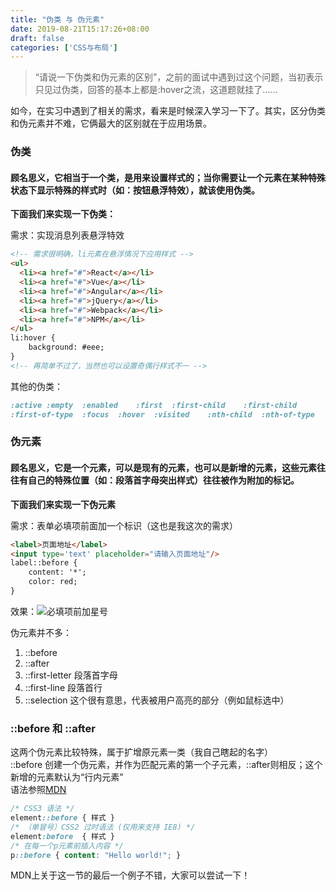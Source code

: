 ```yaml
---
title: "伪类 与 伪元素"
date: 2019-08-21T15:17:26+08:00
draft: false
categories: ['CSS与布局']
---
```


> “请说一下伪类和伪元素的区别”，之前的面试中遇到过这个问题，当初表示只见过伪类，回答的基本上都是:hover之流，这道题就挂了......

如今，在实习中遇到了相关的需求，看来是时候深入学习一下了。其实，区分伪类和伪元素并不难，它俩最大的区别就在于应用场景。

### 伪类  
#### 顾名思义，它相当于一个类，是用来设置样式的；当你需要让一个元素在某种特殊状态下显示特殊的样式时（如：按钮悬浮特效），就该使用伪类。

**下面我们来实现一下伪类：**

需求：实现消息列表悬浮特效  
```html
<!-- 需求很明确，li元素在悬浮情况下应用样式 -->
<ul>
  <li><a href="#">React</a></li>
  <li><a href="#">Vue</a></li>
  <li><a href="#">Angular</a></li>
  <li><a href="#">jQuery</a></li>
  <li><a href="#">Webpack</a></li>
  <li><a href="#">NPM</a></li>
</ul>
li:hover {
    background: #eee;
}
<!-- 再简单不过了，当然也可以设置奇偶行样式不一 -->
```

其他的伪类：
```css
:active :empty  :enabled    :first  :first-child    :first-child  
:first-of-type  :focus  :hover  :visited    :nth-child  :nth-of-type    :link
```

### 伪元素  
#### 顾名思义，它是一个元素，可以是现有的元素，也可以是新增的元素，这些元素往往有自己的特殊位置（如：段落首字母突出样式）往往被作为附加的标记。  

**下面我们来实现一下伪元素**  

需求：表单必填项前面加一个标识（这也是我这次的需求）  
```html
<label>页面地址</label>
<input type='text' placeholder="请输入页面地址"/>
label::before {
    content: '*';
    color: red;
}
```  
效果：![必填项前加星号](/img/posts/xinghao.jpg)  

伪元素并不多：  
1. ::before  
2. ::after  
3. ::first-letter 段落首字母  
4. ::first-line 段落首行  
5. ::selection 这个很有意思，代表被用户高亮的部分（例如鼠标选中）  

### ::before 和 ::after  
这两个伪元素比较特殊，属于扩增原元素一类（我自己瞎起的名字）  
::before 创建一个伪元素，并作为匹配元素的第一个子元素，::after则相反；这个新增的元素默认为“行内元素”  
语法参照[MDN](https://developer.mozilla.org/zh-CN/docs/Web/CSS/::before)  
```css
/* CSS3 语法 */
element::before { 样式 }  
/* （单冒号）CSS2 过时语法 (仅用来支持 IE8) */
element:before  { 样式 }  
/* 在每一个p元素前插入内容 */
p::before { content: "Hello world!"; } 
```  
MDN上关于这一节的最后一个例子不错，大家可以尝试一下！